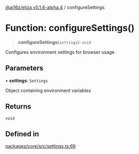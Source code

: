 [@ai16z/eliza v0.1.6-alpha.4](../index.md) / configureSettings

# Function: configureSettings()

> **configureSettings**(`settings`): `void`

Configures environment settings for browser usage

## Parameters

• **settings**: `Settings`

Object containing environment variables

## Returns

`void`

## Defined in

[packages/core/src/settings.ts:69](https://github.com/IkigaiLabsETH/eliza/blob/main/packages/core/src/settings.ts#L69)
